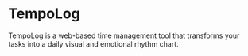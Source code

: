 # TempoLog
TempoLog is a web-based time management tool that transforms your tasks into a daily visual and emotional rhythm chart.
